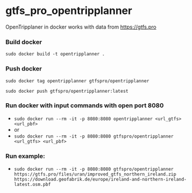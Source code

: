 # gtfs_pro_opentripplanner

OpenTripplaner in docker works with data from https://gtfs.pro 


### Build docker
```sudo docker build -t opentripplanner .```

### Push docker
```sudo docker tag opentripplanner gtfspro/opentripplanner```

```sudo docker push gtfspro/opentripplanner:latest```

### Run docker with input commands with open port 8080
* ```sudo docker run --rm -it -p 8080:8080 opentripplanner <url_gtfs> <url_pbf>```
* or
* ```sudo docker run --rm -it -p 8080:8080 gtfspro/opentripplanner <url_gtfs> <url_pbf>```

### Run example:
* ```sudo docker run --rm -it -p 8080:8080 gtfspro/opentripplanner https://gtfs.pro/files/uran/improved_gtfs_northern_ireland.zip https://download.geofabrik.de/europe/ireland-and-northern-ireland-latest.osm.pbf```

